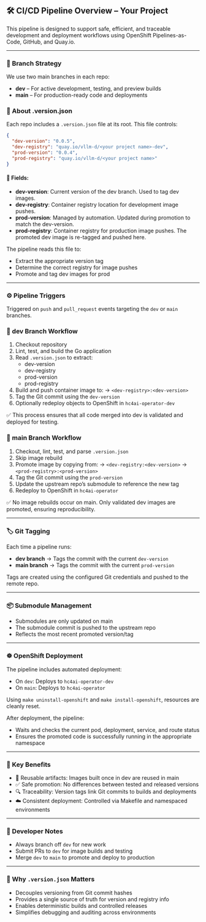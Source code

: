 ## 🛠️ CI/CD Pipeline Overview – Your Project

This pipeline is designed to support safe, efficient, and traceable development and deployment workflows using OpenShift Pipelines-as-Code, GitHub, and Quay.io.

---

### 🔀 Branch Strategy
We use two main branches in each repo:

- **dev** – For active development, testing, and preview builds
- **main** – For production-ready code and deployments

### 📄 About .version.json
Each repo includes a `.version.json` file at its root. This file controls:

```json
{
  "dev-version": "0.0.5",
  "dev-registry": "quay.io/vllm-d/<your project name>-dev",
  "prod-version": "0.0.4",
  "prod-registry": "quay.io/vllm-d/<your project name>"
}
```

#### 🔑 Fields:
- **dev-version**: Current version of the dev branch. Used to tag dev images.
- **dev-registry**: Container registry location for development image pushes.
- **prod-version**: Managed by automation. Updated during promotion to match the dev-version.
- **prod-registry**: Container registry for production image pushes. The promoted dev image is re-tagged and pushed here.

The pipeline reads this file to:
- Extract the appropriate version tag
- Determine the correct registry for image pushes
- Promote and tag dev images for prod

---

### ⚙️ Pipeline Triggers
Triggered on `push` and `pull_request` events targeting the `dev` or `main` branches.

### 🔧 dev Branch Workflow
1. Checkout repository
2. Lint, test, and build the Go application
3. Read `.version.json` to extract:
    - dev-version
    - dev-registry
    - prod-version
    - prod-registry
4. Build and push container image to:
   → `<dev-registry>:<dev-version>`
5. Tag the Git commit using the `dev-version`
6. Optionally redeploy objects to OpenShift in `hc4ai-operator-dev`

✅ This process ensures that all code merged into dev is validated and deployed for testing.

### 🚀 main Branch Workflow
1. Checkout, lint, test, and parse `.version.json`
2. Skip image rebuild
3. Promote image by copying from:
   → `<dev-registry:<dev-version>` → `<prod-registry>:<prod-version>`
4. Tag the Git commit using the `prod-version`
5. Update the upstream repo’s submodule to reference the new tag
6. Redeploy to OpenShift in `hc4ai-operator`

✅ No image rebuilds occur on main. Only validated dev images are promoted, ensuring reproducibility.

---

### 🏷️ Git Tagging
Each time a pipeline runs:
- **dev branch** → Tags the commit with the current `dev-version`
- **main branch** → Tags the commit with the current `prod-version`

Tags are created using the configured Git credentials and pushed to the remote repo.

---

### 📦 Submodule Management
- Submodules are only updated on main
- The submodule commit is pushed to the upstream repo
- Reflects the most recent promoted version/tag

---

### ☸️ OpenShift Deployment
The pipeline includes automated deployment:
- On `dev`: Deploys to `hc4ai-operator-dev`
- On `main`: Deploys to `hc4ai-operator`

Using `make uninstall-openshift` and `make install-openshift`, resources are cleanly reset.

After deployment, the pipeline:
- Waits and checks the current pod, deployment, service, and route status
- Ensures the promoted code is successfully running in the appropriate namespace

---

### 🧠 Key Benefits
- 🔄 Reusable artifacts: Images built once in dev are reused in main
- ✅ Safe promotion: No differences between tested and released versions
- 🔍 Traceability: Version tags link Git commits to builds and deployments
- ☁️ Consistent deployment: Controlled via Makefile and namespaced environments

---

### 🧰 Developer Notes
- Always branch off `dev` for new work
- Submit PRs to `dev` for image builds and testing
- Merge `dev` to `main` to promote and deploy to production

---

### 🧠 Why `.version.json` Matters
- Decouples versioning from Git commit hashes
- Provides a single source of truth for version and registry info
- Enables deterministic builds and controlled releases
- Simplifies debugging and auditing across environments
